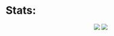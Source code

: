 # Stats:
<div align="center">
  <img src="https://github-readme-stats.vercel.app/api?username=mp-mb&theme=radical&hide_border=true&include_all_commits=false&count_private=true"/>
  <img src="https://github-readme-streak-stats.herokuapp.com/?user=mp-mb&theme=radical&hide_border=true"/>
</div>
